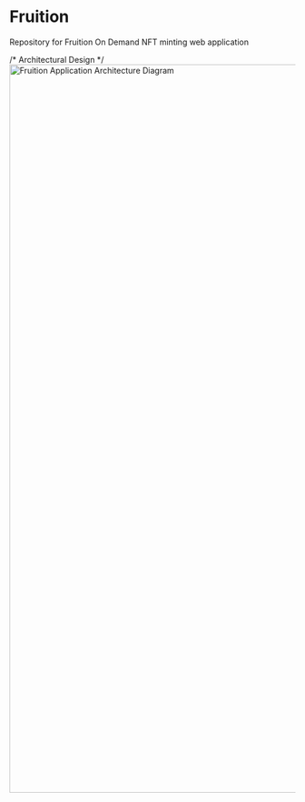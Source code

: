 # Fruition
Repository for Fruition On Demand NFT minting web application

/*
Architectural Design
*/
<img width="1280" alt="Fruition Application Architecture Diagram" src="https://user-images.githubusercontent.com/11862392/152111644-e616ac40-e120-43d3-92e4-69916e57edb1.png">
